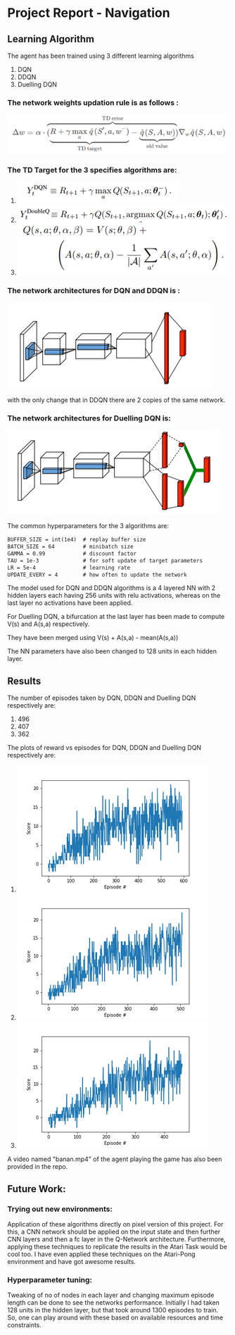 
# Project Report - Navigation

## Learning Algorithm

The agent has been trained using 3 different learning algorithms
1. DQN
2. DDQN
3. Duelling DQN


### The network weights updation rule is as follows :
![Algo](Images/rl20.png)

### The TD Target for the 3 specifies algorithms are:
1. ![Algo](Images/rl22.png) <br/>
2. ![Algo](Images/rl24.png) <br/>
3. ![Algo](Images/rl27.png) <br/>

### The network architectures for DQN and DDQN is :
![Algo](Images/rl23.png)

with the only change that in DDQN there are 2 copies of the same network.

### The network architectures for Duelling DQN is:
![Algo](Images/rl25.png)


The common hyperparameters for the 3 algorithms are:
    
    BUFFER_SIZE = int(1e4)  # replay buffer size
    BATCH_SIZE = 64         # minibatch size
    GAMMA = 0.99            # discount factor
    TAU = 1e-3              # for soft update of target parameters
    LR = 5e-4               # learning rate 
    UPDATE_EVERY = 4        # how often to update the network    

The model used for DQN and DDQN algorithms is a 4 layered NN with 2 hidden layers 
each having 256 units with relu activations, whereas on the last layer no activations have been applied.
    

For Duelling DQN, a bifurcation at the last layer has been made to compute V(s) and A(s,a) respectively.

They have been merged using V(s) + A(s,a) - mean(A(s,a))

The NN parameters have also been changed to 128 units in each hidden layer.

## Results

The number of episodes taken by DQN, DDQN and Duelling DQN respectively are:

1. 496
2. 407
3. 362

The plots of reward vs episodes for DQN, DDQN and Duelling DQN respectively are:
1. ![Algo](Images/nav.png)
2. ![Algo](Images/nav_ddqn.png)
3. ![Algo](Images/nav_dueldqn.png)


A video named "banan.mp4" of the agent playing the game has also been provided in the repo.


## Future Work:

### Trying out new environments:

Application of these algorithms directly on pixel version of this project. For this, a CNN network should be applied on the input state and then further CNN layers and then a fc layer in the Q-Network architecture. Furthermore, applying these techniques to replicate the results in the Atari Task would be cool too. I have even applied these techniques on the Atari-Pong environment and have got awesome results. 

### Hyperparameter tuning:

Tweaking of no of nodes in each layer and changing maximum episode length can be done to see the networks performance. Initially I had taken 128 units in the hidden layer, but that took around 1300 episodes to train. So, one can play around with these based on available resources and time constraints.
